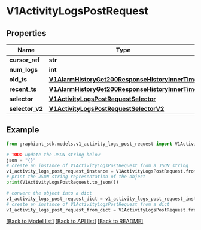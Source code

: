 # V1ActivityLogsPostRequest


## Properties

Name | Type | Description | Notes
------------ | ------------- | ------------- | -------------
**cursor_ref** | **str** |  | [optional] 
**num_logs** | **int** |  | [optional] 
**old_ts** | [**V1AlarmHistoryGet200ResponseHistoryInnerTime**](V1AlarmHistoryGet200ResponseHistoryInnerTime.md) |  | [optional] 
**recent_ts** | [**V1AlarmHistoryGet200ResponseHistoryInnerTime**](V1AlarmHistoryGet200ResponseHistoryInnerTime.md) |  | [optional] 
**selector** | [**V1ActivityLogsPostRequestSelector**](V1ActivityLogsPostRequestSelector.md) |  | [optional] 
**selector_v2** | [**V1ActivityLogsPostRequestSelectorV2**](V1ActivityLogsPostRequestSelectorV2.md) |  | [optional] 

## Example

```python
from graphiant_sdk.models.v1_activity_logs_post_request import V1ActivityLogsPostRequest

# TODO update the JSON string below
json = "{}"
# create an instance of V1ActivityLogsPostRequest from a JSON string
v1_activity_logs_post_request_instance = V1ActivityLogsPostRequest.from_json(json)
# print the JSON string representation of the object
print(V1ActivityLogsPostRequest.to_json())

# convert the object into a dict
v1_activity_logs_post_request_dict = v1_activity_logs_post_request_instance.to_dict()
# create an instance of V1ActivityLogsPostRequest from a dict
v1_activity_logs_post_request_from_dict = V1ActivityLogsPostRequest.from_dict(v1_activity_logs_post_request_dict)
```
[[Back to Model list]](../README.md#documentation-for-models) [[Back to API list]](../README.md#documentation-for-api-endpoints) [[Back to README]](../README.md)


